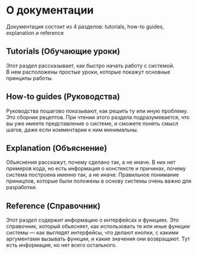 # О документации
Документация состоит из 4 разделов: tutorials, how-to guides, explanation и reference

## Tutorials (Обучающие уроки)
Этот раздел рассказывает, как быстро начать работу с системой.  
В нем расположены простые уроки, которые покажут основные принципы работы.

## How-to guides (Руководства)
Руководства пошагово показывают, как решить ту или иную проблему. Это сборник рецептов. 
При чтении этого раздела подразумевается, что вы уже имеете представление о системе, и сможете понять смысл шагов, даже если комментарии к ним минимальны. 

## Explanation (Объяснение)
Обьяснения расскажут, почему сделано так, а не иначе. В них нет примеров кода, но есть информация о констексте и причинах, почему система построена именно так, а не иначе. Правильное понимание приницпов, которые были положены в основу системы очень важно для разработки. 

## Reference (Справочник)
Этот раздел содержит информацию о интерфейсах и функциях. Это справочник, который обьясняет, как использовать те или иные функции системы — как выглядят интерфейсы, что делают кнопки, с какими аргументами вызывать функции, и какие значения они возвращают. Тут есть информация, но нет всего остального. 
